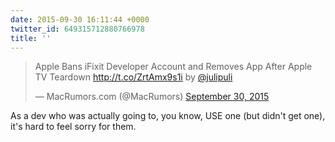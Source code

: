 ```yaml
---
date: 2015-09-30 16:11:44 +0000
twitter_id: 649315712880766978
title: ''
---
```


<blockquote class="twitter-tweet"><p lang="en" dir="ltr">Apple Bans iFixit Developer Account and Removes App After Apple TV Teardown <a href="http://t.co/ZrtAmx9s1i">http://t.co/ZrtAmx9s1i</a> by <a href="https://twitter.com/julipuli?ref_src=twsrc%5Etfw">@julipuli</a></p>&mdash; MacRumors.com (@MacRumors) <a href="https://twitter.com/MacRumors/status/649313084331311104?ref_src=twsrc%5Etfw">September 30, 2015</a></blockquote>
<script async src="https://platform.twitter.com/widgets.js" charset="utf-8"></script>

As a dev who was actually going to, you know, USE one (but didn't get one), it's hard to feel sorry for them. 

